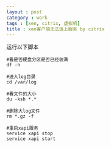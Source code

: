 ```yaml
---
layout : post
category : work
tags : [xen, citrix, 虚拟机]
title : xen客户端无法连上服务 by citrix
---
```



运行以下脚本


	#看是否硬盘分区是否已经装满
	df -h

	#进入log目录
	cd /var/log

	#看文件的大小
	du -ksh *.*

	#删除大log文件
	rm *.gz -f

	#重启xapi服务
	service xapi stop
	service xapi start
